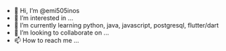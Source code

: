 - 👋 Hi, I’m @emi505inos
- 👀 I’m interested in ...
- 🌱 I’m currently learning python, java, javascript, postgresql, flutter/dart
- 💞️ I’m looking to collaborate on ...
- 📫 How to reach me ...

<!---
emi505inos/emi505inos is a ✨ special ✨ repository because its `README.md` (this file) appears on your GitHub profile.
You can click the Preview link to take a look at your changes.
--->
